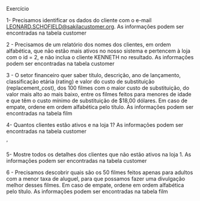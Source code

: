Exercício 




1- Precisamos identificar os dados do cliente com o e-mail LEONARD.SCHOFIELD@sakilacustomer.org. As informações podem ser encontradas na tabela customer




2 - Precisamos de um relatório dos nomes dos clientes, em ordem alfabética, que não estão mais ativos no nosso sistema e pertencem à loja com o id = 2, e não inclua o cliente KENNETH no resultado. As informações podem ser encontradas na tabela customer




3 - O setor financeiro quer saber título, descrição, ano de lançamento, classificação etária (rating) e valor do custo de substituição (replacement_cost), dos 100 filmes com o maior custo de substituição, do valor mais alto ao mais baixo, entre os filmes feitos para menores de idade e que têm o custo mínimo de substituição de $18,00 dólares. Em caso de empate, ordene em ordem alfabética pelo título. As informações podem ser encontradas na tabela film







4- Quantos clientes estão ativos e na loja 1? As informações podem ser encontradas na tabela customer


’



5- Mostre todos os detalhes dos clientes que não estão ativos na loja 1. As informações podem ser encontradas na tabela customer





6 - Precisamos descobrir quais são os 50 filmes feitos apenas para adultos com a menor taxa de aluguel, para que possamos fazer uma divulgação melhor desses filmes. Em caso de empate, ordene em ordem alfabética pelo título. As informações podem ser encontradas na tabela film





